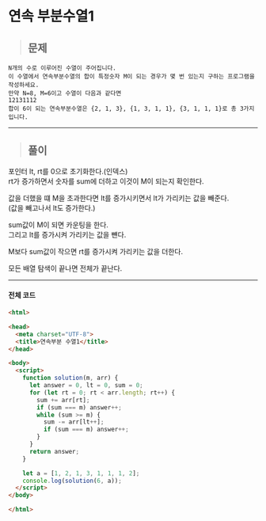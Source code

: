 # 연속 부분수열1

> ## 문제

```
N개의 수로 이루어진 수열이 주어집니다.
이 수열에서 연속부분수열의 합이 특정숫자 M이 되는 경우가 몇 번 있는지 구하는 프로그램을 작성하세요.
만약 N=8, M=6이고 수열이 다음과 같다면
12131112
합이 6이 되는 연속부분수열은 {2, 1, 3}, {1, 3, 1, 1}, {3, 1, 1, 1}로 총 3가지입니다.
```
***

> ## 풀이

포인터 lt, rt를 0으로 초기화한다.(인덱스)<Br/>
rt가 증가하면서 숫자를 sum에 더하고 이것이 M이 되는지 확인한다.

값을 더했을 떄 M을 초과한다면 lt를 증가시키면서 lt가 가리키는 값을 빼준다.<br/>
(값을 빼고나서 lt도 증가한다.)

sum값이 M이 되면 카운팅을 한다.<br/>
그리고 lt를 증가시켜 가리키는 값을 뺸다.

M보다 sum값이 작으면 rt를 증가시켜 가리키는 값을 더한다.

모든 배열 탐색이 끝나면 전체가 끝난다.
***

#### 전체 코드
```html
<html>

<head>
  <meta charset="UTF-8">
  <title>연속부분 수열1</title>
</head>

<body>
  <script>
    function solution(m, arr) {
      let answer = 0, lt = 0, sum = 0;
      for (let rt = 0; rt < arr.length; rt++) {
        sum += arr[rt];
        if (sum === m) answer++;
        while (sum >= m) {
          sum -= arr[lt++];
          if (sum === m) answer++;
        }
      }
      return answer;
    }

    let a = [1, 2, 1, 3, 1, 1, 1, 2];
    console.log(solution(6, a));
  </script>
</body>

</html>
```